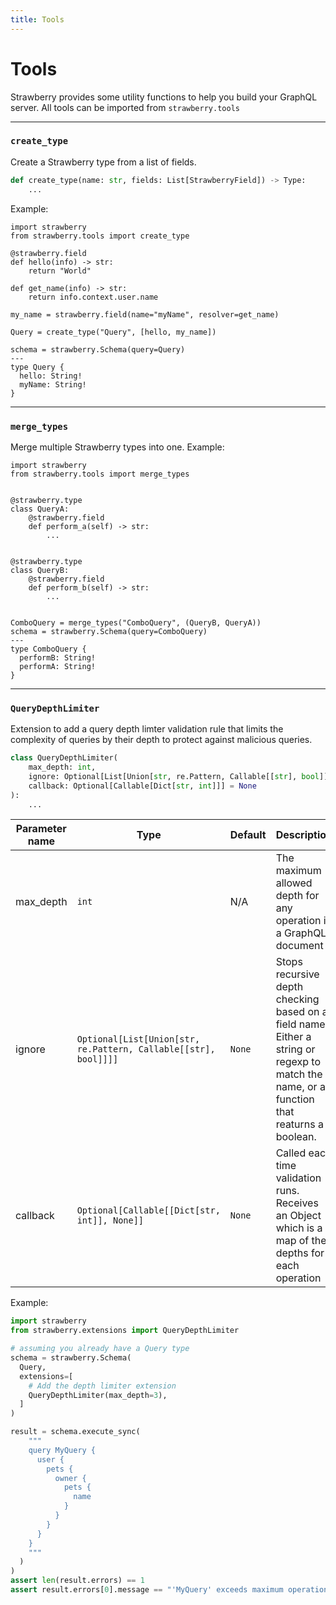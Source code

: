 ```yaml
---
title: Tools
---
```


# Tools

Strawberry provides some utility functions to help you build your GraphQL
server. All tools can be imported from `strawberry.tools`

---

### `create_type`

Create a Strawberry type from a list of fields.

```python
def create_type(name: str, fields: List[StrawberryField]) -> Type:
    ...
```

Example:

```python+schema
import strawberry
from strawberry.tools import create_type

@strawberry.field
def hello(info) -> str:
    return "World"

def get_name(info) -> str:
    return info.context.user.name

my_name = strawberry.field(name="myName", resolver=get_name)

Query = create_type("Query", [hello, my_name])

schema = strawberry.Schema(query=Query)
---
type Query {
  hello: String!
  myName: String!
}
```

---

### `merge_types`

Merge multiple Strawberry types into one. Example:

```python+schema
import strawberry
from strawberry.tools import merge_types


@strawberry.type
class QueryA:
    @strawberry.field
    def perform_a(self) -> str:
        ...


@strawberry.type
class QueryB:
    @strawberry.field
    def perform_b(self) -> str:
        ...


ComboQuery = merge_types("ComboQuery", (QueryB, QueryA))
schema = strawberry.Schema(query=ComboQuery)
---
type ComboQuery {
  performB: String!
  performA: String!
}
```

---

### `QueryDepthLimiter`

Extension to add a query depth limter validation rule that limits the complexity of queries by
their depth to protect against malicious queries.

```python
class QueryDepthLimiter(
    max_depth: int,
    ignore: Optional[List[Union[str, re.Pattern, Callable[[str], bool]]]] = None,
    callback: Optional[Callable[Dict[str, int]]] = None
):
    ...
```

| Parameter name | Type                                                            | Default | Description                                                                                                                               |
| -------------- | --------------------------------------------------------------- | ------- | ----------------------------------------------------------------------------------------------------------------------------------------- |
| max_depth      | `int`                                                           | N/A     | The maximum allowed depth for any operation in a GraphQL document                                                                         |
| ignore         | `Optional[List[Union[str, re.Pattern, Callable[[str], bool]]]]` | `None`  | Stops recursive depth checking based on a field name. Either a string or regexp to match the name, or a function that reaturns a boolean. |
| callback       | `Optional[Callable[[Dict[str, int]], None]]`                    | `None`  | Called each time validation runs. Receives an Object which is a map of the depths for each operation                                      |

Example:

```python
import strawberry
from strawberry.extensions import QueryDepthLimiter

# assuming you already have a Query type
schema = strawberry.Schema(
  Query,
  extensions=[
    # Add the depth limiter extension
    QueryDepthLimiter(max_depth=3),
  ]
)

result = schema.execute_sync(
    """
    query MyQuery {
      user {
        pets {
          owner {
            pets {
              name
            }
          }
        }
      }
    }
    """
  )
)
assert len(result.errors) == 1
assert result.errors[0].message == "'MyQuery' exceeds maximum operation depth of 3"
```
